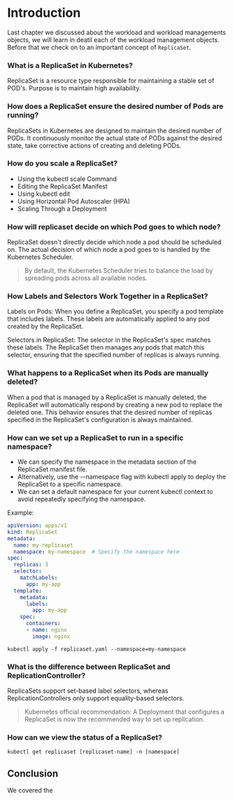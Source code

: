 # Introduction 
Last chapter we discussed about the workload and workload managements objects, we will learn in deatil each of the workload management objects. Before that we check on to an important concept of `ReplicaSet`.

### What is a ReplicaSet in Kubernetes?
ReplicaSet is a resource type responsible for maintaining a stable set of POD's. Purpose is to maintain high availability.

### How does a ReplicaSet ensure the desired number of Pods are running?
ReplicaSets in Kubernetes are designed to maintain the desired number of PODs. It continuously monitor the actual state of PODs against the desired state, take corrective actions of creating and deleting PODs.

### How do you scale a ReplicaSet?
* Using the kubectl scale Command
* Editing the ReplicaSet Manifest
* Using kubectl edit 
* Using Horizontal Pod Autoscaler (HPA)
* Scaling Through a Deployment

### How will replicaset decide on which Pod goes to which node? 
ReplicaSet doesn't directly decide which node a pod should be scheduled on. The actual decision of which node a pod goes to is handled by the Kubernetes Scheduler.
> By default, the Kubernetes Scheduler tries to balance the load by spreading pods across all available nodes. 

### How Labels and Selectors Work Together in a ReplicaSet?
Labels on Pods: When you define a ReplicaSet, you specify a pod template that includes labels. These labels are automatically applied to any pod created by the ReplicaSet.

Selectors in ReplicaSet: The selector in the ReplicaSet's spec matches these labels. The ReplicaSet then manages any pods that match this selector, ensuring that the specified number of replicas is always running.
  
### What happens to a ReplicaSet when its Pods are manually deleted?
When a pod that is managed by a ReplicaSet is manually deleted, the ReplicaSet will automatically respond by creating a new pod to replace the deleted one. This behavior ensures that the desired number of replicas specified in the ReplicaSet's configuration is always maintained.

### How can we set up a ReplicaSet to run in a specific namespace?
* We can specify the namespace in the metadata section of the ReplicaSet manifest file.
* Alternatively, use the --namespace flag with kubectl apply to deploy the ReplicaSet to a specific namespace.
* We can set a default namespace for your current kubectl context to avoid repeatedly specifying the namespace.

Example:
```YAML
apiVersion: apps/v1
kind: ReplicaSet
metadata:
  name: my-replicaset
  namespace: my-namespace  # Specify the namespace here
spec:
  replicas: 3
  selector:
    matchLabels:
      app: my-app
  template:
    metadata:
      labels:
        app: my-app
    spec:
      containers:
      - name: nginx
        image: nginx
```
```
kubectl apply -f replicaset.yaml --namespace=my-namespace
```

### What is the difference between ReplicaSet and ReplicationController?
ReplicaSets support set-based label selectors, whereas ReplicationControllers only support equality-based selectors.
> Kubernetes official recommendation: A Deployment that configures a ReplicaSet is now the recommended way to set up replication.

### How can we view the status of a ReplicaSet?
```
kubectl get replicaset [replicaset-name] -n [namespace]
```

## Conclusion
We covered the